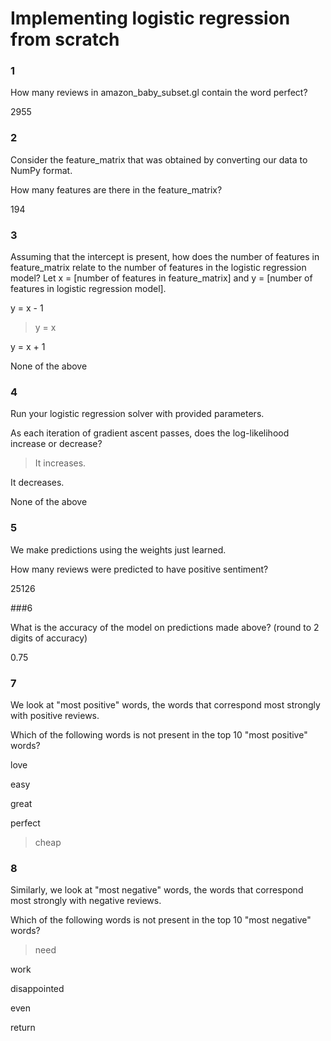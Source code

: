 # Implementing logistic regression from scratch

### 1

How many reviews in amazon_baby_subset.gl contain the word perfect?


2955

### 2
Consider the feature_matrix that was obtained by converting our data to NumPy format.

How many features are there in the feature_matrix?


194

### 3

Assuming that the intercept is present, how does the number of features in feature_matrix relate to the number of features in the logistic regression model? Let x = [number of features in feature_matrix] and y = [number of features in logistic regression model].


y = x - 1


>y = x


y = x + 1


None of the above

### 4

Run your logistic regression solver with provided parameters.

As each iteration of gradient ascent passes, does the log-likelihood increase or decrease?


>It increases.


It decreases.


None of the above

### 5

We make predictions using the weights just learned.

How many reviews were predicted to have positive sentiment?


25126

###6

What is the accuracy of the model on predictions made above? (round to 2 digits of accuracy)


0.75

### 7

We look at "most positive" words, the words that correspond most strongly with positive reviews.

Which of the following words is not present in the top 10 "most positive" words?


love


easy


great


perfect


>cheap

### 8

Similarly, we look at "most negative" words, the words that correspond most strongly with negative reviews.

Which of the following words is not present in the top 10 "most negative" words?


>need


work


disappointed


even


return